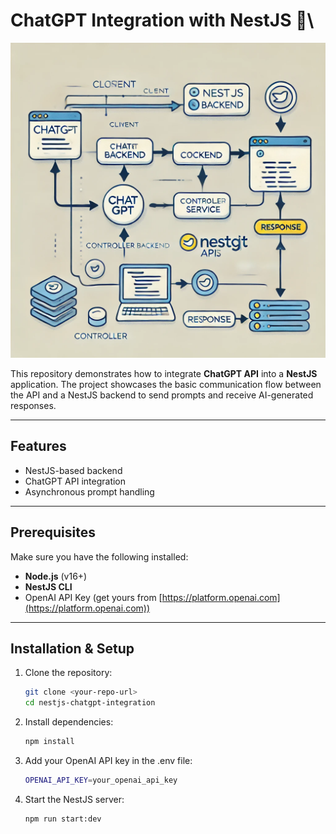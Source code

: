 # ChatGPT Integration with NestJS 🚀\

![Architecture Diagram](./img.webp)

This repository demonstrates how to integrate **ChatGPT API** into a **NestJS** application. The project showcases the basic communication flow between the API and a NestJS backend to send prompts and receive AI-generated responses.

---

## Features
- NestJS-based backend  
- ChatGPT API integration  
- Asynchronous prompt handling

---

## Prerequisites
Make sure you have the following installed:
- **Node.js** (v16+)  
- **NestJS CLI**  
- OpenAI API Key (get yours from [https://platform.openai.com](https://platform.openai.com))

---

## Installation & Setup
1. Clone the repository:
   ```bash
   git clone <your-repo-url>
   cd nestjs-chatgpt-integration

2. Install dependencies:
   ```bash
   npm install

3. Add your OpenAI API key in the .env file:
   ````bash
   OPENAI_API_KEY=your_openai_api_key
   
4. Start the NestJS server:
   ````bash
   npm run start:dev
